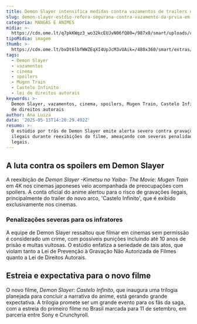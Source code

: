 ```yaml
---
title: Demon Slayer intensifica medidas contra vazamentos de trailers nos cinemas
slug: demon-slayer-estdio-refora-segurana-contra-vazamento-da-prvia-em-filme
categoria: MANGÁS E ANIMES
midia: >-
  https://cdn.ome.lt/q7pkKWqz3_wo32kcEUJvN06fQ80=/987x0/smart/uploads/conteudo/fotos/OMELETE_CAPA_-_2025-05-13T111425.798.png
tipoMidia: imagem
thumb: >-
  https://cdn.ome.lt/bxDt6lbfWWZEqXI4UpJcM3vUAik=/480x360/smart/extras/conteudos/omelete_THUMB_-_2025-05-13T111412.397.png
tags:
  - Demon Slayer
  - vazamentos
  - cinema
  - spoilers
  - Mugen Train
  - Castelo Infinito
  - lei de direitos autorais
keywords: >-
  Demon Slayer, vazamentos, cinema, spoilers, Mugen Train, Castelo Infinito, lei
  de direitos autorais
author: Ana Luiza
data: '2025-05-13T14:20:29.492Z'
resumo: >-
  O estúdio por trás de Demon Slayer emite alerta severo contra gravações
  ilegais durante reexibições do filme, ameaçando com severas penalidades
  legais.
---
```


## A luta contra os spoilers em Demon Slayer

A reexibição de *Demon Slayer -Kimetsu no Yaiba- The Movie: Mugen Train* em 4K nos cinemas japoneses veio acompanhada de preocupações com spoilers. A conta oficial do anime alertou para o risco de gravações ilegais, principalmente do trailer do novo arco, 'Castelo Infinito', que é exibido exclusivamente nos cinemas.

### Penalizações severas para os infratores

A equipe de Demon Slayer ressaltou que filmar em cinemas sem permissão é considerado um crime, com possíveis punições incluindo até 10 anos de prisão e multas vultosas. O estúdio enfatiza a seriedade de tais atos, que violam tanto a Lei de Prevenção à Gravação Não Autorizada de Filmes quanto a Lei de Direitos Autorais.

## Estreia e expectativa para o novo filme

O novo filme, *Demon Slayer: Castelo Infinito*, que inaugura uma trilogia planejada para concluir a narrativa do anime, está gerando grande expectativa. A trilogia promete ser um grande evento para os fãs da saga, com a estreia do primeiro filme no Brasil marcada para 11 de setembro, em parceria entre Sony e Crunchyroll.
